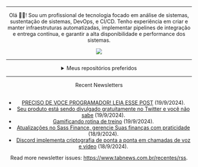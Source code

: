 <div align="center">
<hr>
<p>Olá 👋🏾! Sou um profissional de tecnologia focado em análise de sistemas, sustentação de sistemas, DevOps, e CI/CD. Tenho experiência em criar e manter infraestruturas automatizadas, implementar pipelines de integração e entrega contínua, e garantir a alta disponibilidade e performance dos sistemas.</p>
  <img src="https://media.giphy.com/media/yAGIvCiwPJn5C/giphy.gif">
<hr>
  <details>
  <summary>Meus repositórios preferidos</summary>
  <br />
  Alguns dos meus melhores repositórios:
  <br />
<br />
  <ul><li><a href=https://github.com/KubeNerd/aluratube target="_blank" rel="noopener noreferrer">KubeNerd/aluratube</a> (<b>0</b> ✨ and <b>0</b> 🍴): Aluratube - Desenvolvido durante a imersão React da Alura no final de 2022</li><li><a href=https://github.com/KubeNerd/nlw-ia target="_blank" rel="noopener noreferrer">KubeNerd/nlw-ia</a> (<b>0</b> ✨ and <b>0</b> 🍴): Projeto desenvolvido durante a NLW IA - Usando a API da OPENAI</li><li><a href=https://github.com/KubeNerd/nlw-journey-ia target="_blank" rel="noopener noreferrer">KubeNerd/nlw-journey-ia</a> (<b>0</b> ✨ and <b>0</b> 🍴): NLW IA - Agent de viagens usando python + langchain + GPT</li>
<li>More coming soon :).</li>
</ul>
  </details>
  <hr/>
    <summary>Recent Newsletters</summary>
  <br />
  <ul>
    <li><a href=https://www.tabnews.com.br/LucasRe1s/chatwoot-api-whatsapp-instagram-oportunidade-sucesso target="_blank" rel="noopener noreferrer">PRECISO DE VOCE PROGRAMADOR! LEIA ESSE POST</a> (19/9/2024).</li><li><a href=https://www.tabnews.com.br/fausto/seu-produto-esta-sendo-divulgado-no-twitter-e-voce-nao-sabe target="_blank" rel="noopener noreferrer">Seu produto está sendo divulgado gratuitamente no Twitter e você não sabe</a> (19/9/2024).</li><li><a href=https://www.tabnews.com.br/maiconfriedel/gamificando-rotina-de-treino target="_blank" rel="noopener noreferrer">Gamificando rotina de treino</a> (19/9/2024).</li><li><a href=https://www.tabnews.com.br/ArthurZin/atualizacoes-no-sass-finance-gerencie-suas-financas-com-praticidade target="_blank" rel="noopener noreferrer">Atualizações no Sass Finance, gerencie Suas finanças com praticidade</a> (18/9/2024).</li><li><a href=https://www.tabnews.com.br/NewsletterOficial/discord-implementa-criptografia-de-ponta-a-ponta-em-chamadas-de-voz-e-video target="_blank" rel="noopener noreferrer">Discord implementa criptografia de ponta a ponta em chamadas de voz e vídeo</a> (18/9/2024).</li>
  </ul>
<p>Read more newsletter issues: <a href="https://www.tabnews.com.br/recentes/rss">https://www.tabnews.com.br/recentes/rss</a>.</p>
  </details>
